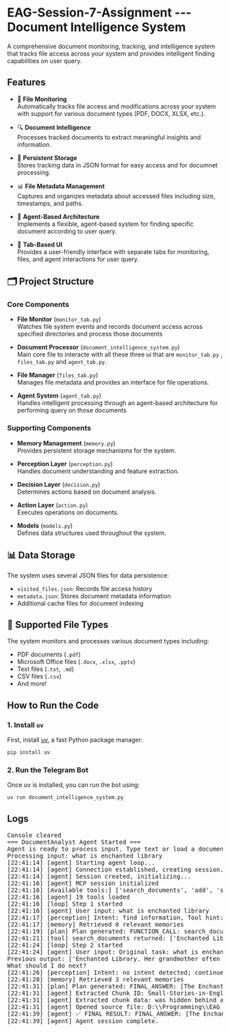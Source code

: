 # EAG-Session-7-Assignment     --- Document Intelligence System

A comprehensive document monitoring, tracking, and intelligence system that tracks file access across your system and provides intelligent finding capabilities on user query.

## Features

- 📁 **File Monitoring**  
  Automatically tracks file access and modifications across your system with support for various document types (PDF, DOCX, XLSX, etc.).

- 🔍 **Document Intelligence**  
  Processes tracked documents to extract meaningful insights and information.

- 💾 **Persistent Storage**  
  Stores tracking data in JSON format for easy access and for documnet processing.

- 📊 **File Metadata Management**  
  Captures and organizes metadata about accessed files including size, timestamps, and paths.

- 🧠 **Agent-Based Architecture**  
  Implements a flexible, agent-based system for finding specific document according to user query.

- 📱 **Tab-Based UI**  
  Provides a user-friendly interface with separate tabs for monitoring, files, and agent interactions for user query.

## 🗂️ Project Structure

### Core Components

- **File Monitor** (`monitor_tab.py`)  
  Watches file system events and records document access across specified directories and process those documents

- **Document Processor** (`document_intelligence_system.py`)  
  Main core file to interacte with all these three ui that are `monitor_tab.py` ,  `files_tab.py`  and `agent_tab.py`.

- **File Manager** (`files_tab.py`)  
  Manages file metadata and provides an interface for file operations.

- **Agent System** (`agent_tab.py`)  
  Handles intelligent processing through an agent-based architecture for performing query on those documents



### Supporting Components

- **Memory Management** (`memory.py`)  
  Provides persistent storage mechanisms for the system.

- **Perception Layer** (`perception.py`)  
  Handles document understanding and feature extraction.

- **Decision Layer** (`decision.py`)  
  Determines actions based on document analysis.

- **Action Layer** (`action.py`)  
  Executes operations on documents.

- **Models** (`models.py`)  
  Defines data structures used throughout the system.

## 📊 Data Storage

The system uses several JSON files for data persistence:

- `visited_files.json`: Records file access history
- `metadata.json`: Stores document metadata information
- Additional cache files for document indexing

## 🔮 Supported File Types

The system monitors and processes various document types including:

- PDF documents (`.pdf`)
- Microsoft Office files (`.docx`, `.xlsx`, `.pptx`)
- Text files (`.txt`, `.md`)
- CSV files (`.csv`)
- And more!

## How to Run the Code

### 1. Install `uv`

First, install [uv](https://github.com/astral-sh/uv), a fast Python package manager:

```bash
pip install uv
```
### 2.  Run the Telegram Bot

Once uv is installed, you can run the bot using:

```bash
uv run document_intelligence_system.py

```


## Logs

<pre>Console cleared
=== DocumentAnalyst Agent Started ===
Agent is ready to process input. Type text or load a document file.
Processing input: what is enchanted library
[22:41:14] [agent] Starting agent loop...
[22:41:14] [agent] Connection established, creating session...
[22:41:14] [agent] Session created, initializing...
[22:41:16] [agent] MCP session initialized
[22:41:16] [Available tools:] ['search_documents', 'add', 'sqrt', 'subtract', 'multiply', 'divide', 'power', 'cbrt', 'factorial', 'log', 'remainder', 'sin', 'cos', 'tan', 'mine', 'create_thumbnail', 'strings_to_chars_to_int', 'int_list_to_exponential_sum', 'fibonacci_numbers']
[22:41:16] [agent] 19 tools loaded
[22:41:16] [loop] Step 1 started
[22:41:16] [agent] User input: what is enchanted library
[22:41:17] [perception] Intent: find information, Tool hint: Search
[22:41:17] [memory] Retrieved 0 relevant memories
[22:41:19] [plan] Plan generated: FUNCTION_CALL: search_documents|query="enchanted library"
[22:41:21] [tool] search_documents returned: ['Enchanted Library. Her grandmother often spoke of its wonders, and Emily dreamed of one day exploring its mystical halls. One sunny afternoon, while rummaging through her grandmother’s attic, Emily stumbled upon a hidden compartment in an old wooden chest. Inside, she found an intricately designed key with shimmering runes and a tag that read: “To awaken the magic, unlock the heart.” Excited, Emily hurried to the library. The once-majestic building was overgrown with ivy and vines. The grand wooden doors were locked tight, but Emily’s key fit perfectly. As she turned it, the doors creaked open with a magical shimmer, revealing a world of enchantment. Inside, the library was bathed in a golden glow. Dust motes danced in the air, and the shelves, though covered in cobwebs, seemed to whisper secrets. Emily approached the grand hall, where a towering book, bound in gold and silver, rested on a pedestal. The book was locked with a complex mechanism. Suddenly, a soft, rustling sound caught Emily’s attention. Out of the shadows emerged a glowing, ancient book named Barnaby. He floated gracefully, his cover adorned with ornate patterns and twinkling stars. “Welcome, Emily,” Barnaby said in a warm, echoing voice. “I’ve been waiting for someone with a pure heart to restore the magic. I am Barnaby, the guardian of this library.” Emily’s eyes widened. “You know my name?” Barnaby chuckled softly. “I know all who seek the magic of stories. To restore the library, we must unlock the heart of its enchantment. But first, we need to navigate the\n[Source: Small-Stories-in-English-learnenglishteam.com_.pdf, Chunk ID: Small-Stories-in-English-learnenglishteam.com_4,path: D:\\Programming\\EAG V1\\pdf\\Small-Stories-in-English-learnenglishteam.com.pdf]', 'was hidden behind a sliding wall. Finn used the code to unlock the wall, revealing a dazzling array of gold coins, jewels, and precious artifacts. At the center of the treasure was a beautifully crafted chest with a plaque that read: “To the bravest of hearts.” As Finn marveled at the treasure, Captain Squawk appeared again, fluttering with joy. “Ye’ve done it, young adventurer! Ye’ve found the lost treasure of Pi-Rate Island! But remember, true treasure is not just gold and jewels—it’s the adventure and courage ye showed.” Finn agreed, realizing that the journey itself had been as valuable as the treasure. He returned to Seaside with stories of his adventure and the lost treasure. The villagers celebrated his bravery, and Pi-Rate Island became a symbol of adventure and discovery. Main Idea: The true treasure lies not just in gold and jewels, but in the courage and adventure experienced along the journey. The Enchanted Library In the charming village of Willowbrook, there was once a grand library known as the Enchanted Library, famous for its magical books and timeless tales. Sadly, a dark spell had sealed the library for years, leaving its wonders dormant and forgotten. Emily, a bright and adventurous girl with a love for stories, had always been captivated by the tales of the Enchanted Library. Her grandmother often spoke of its wonders, and Emily dreamed of one day exploring its mystical halls. One sunny afternoon, while rummaging through her grandmother’s attic, Emily stumbled upon a hidden compartment in an old wooden chest. Inside,\n[Source: Small-Stories-in-English-learnenglishteam.com_.pdf, Chunk ID: Small-Stories-in-English-learnenglishteam.com_3,path: D:\\Programming\\EAG V1\\pdf\\Small-Stories-in-English-learnenglishteam.com.pdf]', 'this library.” Emily’s eyes widened. “You know my name?” Barnaby chuckled softly. “I know all who seek the magic of stories. To restore the library, we must unlock the heart of its enchantment. But first, we need to navigate the challenges that have kept it hidden for so long.” Barnaby led Emily through the labyrinthine library, filled with hidden passages and secret rooms. They ventured into the Grand Gallery, a room with walls that were covered in moving paintings and glowing constellations. Each painting depicted scenes from famous stories, but they seemed frozen in time. Emily’s first challenge was to solve a puzzle to unlock a hidden door. The door was adorned with a riddle: “I speak without a mouth and hear without ears. I have no body, but I come alive with wind. What am I?” Barnaby hovered beside her, his pages fluttering with anticipation. Emily thought deeply and answered, “An echo!” The door creaked open, revealing a hidden chamber filled with old, dusty scrolls. In this chamber, Emily and Barnaby discovered a journal with clues to the library’s secrets. The journal spoke of three enchanted relics that held the key to awakening the magic: a mystical feather, a golden quill, and an ancient scroll. Their journey led them to the Hall of Relics, where the feather was hidden. The room was filled with enchanted traps and magical barriers. Emily had to navigate through a series of moving platforms and shifting walls. With Barnaby’s guidance and encouragement, Emily’s quick thinking and bravery helped her retrieve\n[Source: Small-Stories-in-English-learnenglishteam.com_.pdf, Chunk ID: Small-Stories-in-English-learnenglishteam.com_5,path: D:\\Programming\\EAG V1\\pdf\\Small-Stories-in-English-learnenglishteam.com.pdf]', 'I am used by almost every person. What am I?” “I can be cracked, made, told, and played. What am I?” “I have keys but open no locks. I have space but no room. You can enter but not go outside. What am I?” With each correct answer, the chest’s lock clicked open. When Emily finally opened the chest, a brilliant light burst forth, filling the library with warmth and magic. The once-sleeping books awoke, their pages rustling with excitement, and the enchantment of the library was restored. Emily and Barnaby watched as the library transformed into a vibrant, magical place. The books floated gently from the shelves, and the air was filled with the soft whispers of stories coming to life. Emily was given the special gift of bringing stories to life simply by reading them aloud. Returning to Willowbrook, Emily shared her adventure with the villagers, who marveled at the revived Enchanted Library. The library’s doors were now open to everyone, and the village celebrated the magic of stories and the wonders of imagination. Emily’s adventure taught her that the true magic of the library was not just in its books but in the belief and curiosity that could awaken even the deepest enchantments. Main Idea: The true magic of stories is unlocked through curiosity, courage, and a belief in the power of imagination. The Brave Little Squirrel In the heart of the forest, there was a brave little squirrel named Nutty. Nutty was known for his boundless energy and adventurous spirit. One day,\n[Source: Small-Stories-in-English-learnenglishteam.com_.pdf, Chunk ID: Small-Stories-in-English-learnenglishteam.com_7,path: D:\\Programming\\EAG V1\\pdf\\Small-Stories-in-English-learnenglishteam.com.pdf]', 'sought to harness its power for himself. Without it, the village’s magic was waning, and its connection to the outside world was slowly disappearing. Determined to help, Ella set out with Lorian and his friends. The first stop was the Enchanted Forest, a mystical part of the forest filled with ancient trees and hidden paths. Ella was introduced to the village’s wise old wizard, Alaric, who had once been a guardian of the Heartstone but had lost his memory and powers after the crystal was stolen. Alaric, though frail and forgetful, gave Ella a magical compass that would guide her to the sorcerer’s lair. He also shared a clue: “The Heartstone lies where shadows dance and the moonlight sings.” Ella and Lorian ventured deeper into the forest, encountering a series of magical challenges. They navigated through the Whispering Woods, where the trees whispered secrets and misdirected travelers. They befriended a mischievous sprite named Flicker who offered to guide them through the maze of thorns in exchange for a promise of friendship. Flicker led them to the Moonlit Glade, where shadows seemed to come alive. The sorcerer’s lair was hidden in a cave behind a waterfall. As they approached, Ella noticed that the cave was guarded by enchanted creatures—a giant, shimmering serpent with scales like mirrors. Ella used her wits to distract the serpent by creating illusions with her lantern and using the magical compass to find a hidden path around it. Inside the cave, she found the Heartstone atop a pedestal, glowing faintly in the dim\n[Source: Small-Stories-in-English-learnenglishteam.com_.pdf, Chunk ID: Small-Stories-in-English-learnenglishteam.com_14,path: D:\\Programming\\EAG V1\\pdf\\Small-Stories-in-English-learnenglishteam.com.pdf]']
[22:41:24] [loop] Step 2 started
[22:41:24] [agent] User input: Original task: what is enchanted library
Previous output: ['Enchanted Library. Her grandmother often spoke of its wonders, and Emily dreamed of one day exploring its mystical halls. One sunny afternoon, while rummaging through her grandmother’s attic, Emily stumbled upon a hidden compartment in an old wooden chest. Inside, she found an intricately designed key with shimmering runes and a tag that read: “To awaken the magic, unlock the heart.” Excited, Emily hurried to the library. The once-majestic building was overgrown with ivy and vines. The grand wooden doors were locked tight, but Emily’s key fit perfectly. As she turned it, the doors creaked open with a magical shimmer, revealing a world of enchantment. Inside, the library was bathed in a golden glow. Dust motes danced in the air, and the shelves, though covered in cobwebs, seemed to whisper secrets. Emily approached the grand hall, where a towering book, bound in gold and silver, rested on a pedestal. The book was locked with a complex mechanism. Suddenly, a soft, rustling sound caught Emily’s attention. Out of the shadows emerged a glowing, ancient book named Barnaby. He floated gracefully, his cover adorned with ornate patterns and twinkling stars. “Welcome, Emily,” Barnaby said in a warm, echoing voice. “I’ve been waiting for someone with a pure heart to restore the magic. I am Barnaby, the guardian of this library.” Emily’s eyes widened. “You know my name?” Barnaby chuckled softly. “I know all who seek the magic of stories. To restore the library, we must unlock the heart of its enchantment. But first, we need to navigate the\n[Source: Small-Stories-in-English-learnenglishteam.com_.pdf, Chunk ID: Small-Stories-in-English-learnenglishteam.com_4,path: D:\\Programming\\EAG V1\\pdf\\Small-Stories-in-English-learnenglishteam.com.pdf]', 'was hidden behind a sliding wall. Finn used the code to unlock the wall, revealing a dazzling array of gold coins, jewels, and precious artifacts. At the center of the treasure was a beautifully crafted chest with a plaque that read: “To the bravest of hearts.” As Finn marveled at the treasure, Captain Squawk appeared again, fluttering with joy. “Ye’ve done it, young adventurer! Ye’ve found the lost treasure of Pi-Rate Island! But remember, true treasure is not just gold and jewels—it’s the adventure and courage ye showed.” Finn agreed, realizing that the journey itself had been as valuable as the treasure. He returned to Seaside with stories of his adventure and the lost treasure. The villagers celebrated his bravery, and Pi-Rate Island became a symbol of adventure and discovery. Main Idea: The true treasure lies not just in gold and jewels, but in the courage and adventure experienced along the journey. The Enchanted Library In the charming village of Willowbrook, there was once a grand library known as the Enchanted Library, famous for its magical books and timeless tales. Sadly, a dark spell had sealed the library for years, leaving its wonders dormant and forgotten. Emily, a bright and adventurous girl with a love for stories, had always been captivated by the tales of the Enchanted Library. Her grandmother often spoke of its wonders, and Emily dreamed of one day exploring its mystical halls. One sunny afternoon, while rummaging through her grandmother’s attic, Emily stumbled upon a hidden compartment in an old wooden chest. Inside,\n[Source: Small-Stories-in-English-learnenglishteam.com_.pdf, Chunk ID: Small-Stories-in-English-learnenglishteam.com_3,path: D:\\Programming\\EAG V1\\pdf\\Small-Stories-in-English-learnenglishteam.com.pdf]', 'this library.” Emily’s eyes widened. “You know my name?” Barnaby chuckled softly. “I know all who seek the magic of stories. To restore the library, we must unlock the heart of its enchantment. But first, we need to navigate the challenges that have kept it hidden for so long.” Barnaby led Emily through the labyrinthine library, filled with hidden passages and secret rooms. They ventured into the Grand Gallery, a room with walls that were covered in moving paintings and glowing constellations. Each painting depicted scenes from famous stories, but they seemed frozen in time. Emily’s first challenge was to solve a puzzle to unlock a hidden door. The door was adorned with a riddle: “I speak without a mouth and hear without ears. I have no body, but I come alive with wind. What am I?” Barnaby hovered beside her, his pages fluttering with anticipation. Emily thought deeply and answered, “An echo!” The door creaked open, revealing a hidden chamber filled with old, dusty scrolls. In this chamber, Emily and Barnaby discovered a journal with clues to the library’s secrets. The journal spoke of three enchanted relics that held the key to awakening the magic: a mystical feather, a golden quill, and an ancient scroll. Their journey led them to the Hall of Relics, where the feather was hidden. The room was filled with enchanted traps and magical barriers. Emily had to navigate through a series of moving platforms and shifting walls. With Barnaby’s guidance and encouragement, Emily’s quick thinking and bravery helped her retrieve\n[Source: Small-Stories-in-English-learnenglishteam.com_.pdf, Chunk ID: Small-Stories-in-English-learnenglishteam.com_5,path: D:\\Programming\\EAG V1\\pdf\\Small-Stories-in-English-learnenglishteam.com.pdf]', 'I am used by almost every person. What am I?” “I can be cracked, made, told, and played. What am I?” “I have keys but open no locks. I have space but no room. You can enter but not go outside. What am I?” With each correct answer, the chest’s lock clicked open. When Emily finally opened the chest, a brilliant light burst forth, filling the library with warmth and magic. The once-sleeping books awoke, their pages rustling with excitement, and the enchantment of the library was restored. Emily and Barnaby watched as the library transformed into a vibrant, magical place. The books floated gently from the shelves, and the air was filled with the soft whispers of stories coming to life. Emily was given the special gift of bringing stories to life simply by reading them aloud. Returning to Willowbrook, Emily shared her adventure with the villagers, who marveled at the revived Enchanted Library. The library’s doors were now open to everyone, and the village celebrated the magic of stories and the wonders of imagination. Emily’s adventure taught her that the true magic of the library was not just in its books but in the belief and curiosity that could awaken even the deepest enchantments. Main Idea: The true magic of stories is unlocked through curiosity, courage, and a belief in the power of imagination. The Brave Little Squirrel In the heart of the forest, there was a brave little squirrel named Nutty. Nutty was known for his boundless energy and adventurous spirit. One day,\n[Source: Small-Stories-in-English-learnenglishteam.com_.pdf, Chunk ID: Small-Stories-in-English-learnenglishteam.com_7,path: D:\\Programming\\EAG V1\\pdf\\Small-Stories-in-English-learnenglishteam.com.pdf]', 'sought to harness its power for himself. Without it, the village’s magic was waning, and its connection to the outside world was slowly disappearing. Determined to help, Ella set out with Lorian and his friends. The first stop was the Enchanted Forest, a mystical part of the forest filled with ancient trees and hidden paths. Ella was introduced to the village’s wise old wizard, Alaric, who had once been a guardian of the Heartstone but had lost his memory and powers after the crystal was stolen. Alaric, though frail and forgetful, gave Ella a magical compass that would guide her to the sorcerer’s lair. He also shared a clue: “The Heartstone lies where shadows dance and the moonlight sings.” Ella and Lorian ventured deeper into the forest, encountering a series of magical challenges. They navigated through the Whispering Woods, where the trees whispered secrets and misdirected travelers. They befriended a mischievous sprite named Flicker who offered to guide them through the maze of thorns in exchange for a promise of friendship. Flicker led them to the Moonlit Glade, where shadows seemed to come alive. The sorcerer’s lair was hidden in a cave behind a waterfall. As they approached, Ella noticed that the cave was guarded by enchanted creatures—a giant, shimmering serpent with scales like mirrors. Ella used her wits to distract the serpent by creating illusions with her lantern and using the magical compass to find a hidden path around it. Inside the cave, she found the Heartstone atop a pedestal, glowing faintly in the dim\n[Source: Small-Stories-in-English-learnenglishteam.com_.pdf, Chunk ID: Small-Stories-in-English-learnenglishteam.com_14,path: D:\\Programming\\EAG V1\\pdf\\Small-Stories-in-English-learnenglishteam.com.pdf]']
What should I do next?
[22:41:26] [perception] Intent: no intent detected; continue current task, Tool hint: N/A
[22:41:28] [memory] Retrieved 3 relevant memories
[22:41:31] [plan] Plan generated: FINAL_ANSWER: [The Enchanted Library was a grand library in the charming village of Willowbrook, famous for its magical books and timeless tales. Sadly, a dark spell had sealed the library for years, leaving its wonders dormant and forgotten. It was restored by Emily, a bright and adventurous girl.] [Source: Small-Stories-in-English-learnenglishteam.com_.pdf, Chunk ID: Small-Stories-in-English-learnenglishteam.com_3,path: D:\\Programming\\EAG V1\\pdf\\Small-Stories-in-English-learnenglishteam.com.pdf]
[22:41:31] [agent] Extracted Chunk ID: Small-Stories-in-English-learnenglishteam.com__3
[22:41:31] [agent] Extracted chunk data: was hidden behind a sliding wall. Finn used the code to unlock the wall, revealing a dazzling array of gold coins, jewels, and precious artifacts. At the center of the treasure was a beautifully crafted chest with a plaque that read: “To the bravest of hearts.” As Finn marveled at the treasure, Captain Squawk appeared again, fluttering with joy. “Ye’ve done it, young adventurer! Ye’ve found the lost treasure of Pi-Rate Island! But remember, true treasure is not just gold and jewels—it’s the adventure and courage ye showed.” Finn agreed, realizing that the journey itself had been as valuable as the treasure. He returned to Seaside with stories of his adventure and the lost treasure. The villagers celebrated his bravery, and Pi-Rate Island became a symbol of adventure and discovery. Main Idea: The true treasure lies not just in gold and jewels, but in the courage and adventure experienced along the journey. The Enchanted Library In the charming village of Willowbrook, there was once a grand library known as the Enchanted Library, famous for its magical books and timeless tales. Sadly, a dark spell had sealed the library for years, leaving its wonders dormant and forgotten. Emily, a bright and adventurous girl with a love for stories, had always been captivated by the tales of the Enchanted Library. Her grandmother often spoke of its wonders, and Emily dreamed of one day exploring its mystical halls. One sunny afternoon, while rummaging through her grandmother’s attic, Emily stumbled upon a hidden compartment in an old wooden chest. Inside,
[22:41:31] [agent] Opened source file: D:\\Programming\\EAG V1\\pdf\\Small-Stories-in-English-learnenglishteam.com_.pdf
[22:41:39] [agent] ✅ FINAL RESULT: FINAL_ANSWER: [The Enchanted Library was a grand library in the charming village of Willowbrook, famous for its magical books and timeless tales. Sadly, a dark spell had sealed the library for years, leaving its wonders dormant and forgotten. It was restored by Emily, a bright and adventurous girl.] [Source: Small-Stories-in-English-learnenglishteam.com_.pdf, Chunk ID: Small-Stories-in-English-learnenglishteam.com_3,path: D:\\Programming\\EAG V1\\pdf\\Small-Stories-in-English-learnenglishteam.com.pdf]
[22:41:39] [agent] Agent session complete.</pre>

